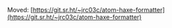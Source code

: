 Moved: [https://git.sr.ht/~jrc03c/atom-haxe-formatter](https://git.sr.ht/~jrc03c/atom-haxe-formatter)
